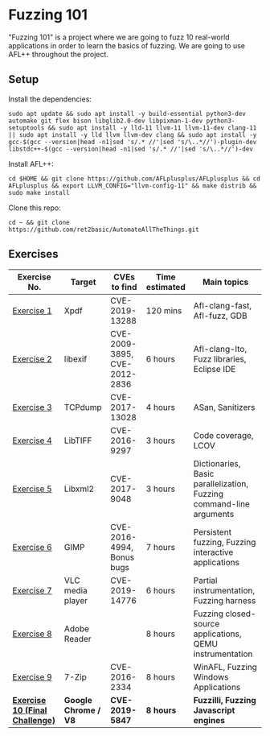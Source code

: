 # Fuzzing 101

"Fuzzing 101" is a project where we are going to fuzz 10 real-world applications in order to learn the basics of fuzzing. We are going to use AFL++ throughout the project.

## Setup

Install the dependencies:

```shell
sudo apt update && sudo apt install -y build-essential python3-dev automake git flex bison libglib2.0-dev libpixman-1-dev python3-setuptools && sudo apt install -y lld-11 llvm-11 llvm-11-dev clang-11 || sudo apt install -y lld llvm llvm-dev clang && sudo apt install -y gcc-$(gcc --version|head -n1|sed 's/.* //'|sed 's/\..*//')-plugin-dev libstdc++-$(gcc --version|head -n1|sed 's/.* //'|sed 's/\..*//')-dev
```

Install AFL++:

```shell
cd $HOME && git clone https://github.com/AFLplusplus/AFLplusplus && cd AFLplusplus && export LLVM_CONFIG="llvm-config-11" && make distrib && sudo make install
```

Clone this repo:

```shell
cd ~ && git clone https://github.com/ret2basic/AutomateAllTheThings.git
```

## Exercises

| Exercise No.  | Target | CVEs to find | Time estimated | Main topics |
| ------------- | ------------- | ------------- |  ------------- | ------------- |
| [Exercise 1](./01_xpdf/) | Xpdf  | CVE-2019-13288 | 120 mins | Afl-clang-fast, Afl-fuzz, GDB |
| [Exercise 2](./02_libexif/)  | libexif  |  CVE-2009-3895, CVE-2012-2836 | 6 hours | Afl-clang-lto, Fuzz libraries, Eclipse IDE|
| [Exercise 3](./03_tcpdump/)  | TCPdump  | CVE-2017-13028 | 4 hours | ASan, Sanitizers |
| [Exercise 4](./04_libtiff/)  | LibTIFF  | CVE-2016-9297 | 3 hours | Code coverage, LCOV |
| [Exercise 5](./05_libxml2/)  | Libxml2  | CVE-2017-9048 | 3 hours | Dictionaries, Basic parallelization, Fuzzing command-line arguments  |
| [Exercise 6](./06_gimp)  | GIMP  | CVE-2016-4994, Bonus bugs | 7 hours | Persistent fuzzing, Fuzzing interactive applications|
| [Exercise 7](./07_vlcmediaplayer/)  | VLC media player | CVE-2019-14776 | 6 hours | Partial instrumentation, Fuzzing harness |
| [Exercise 8](./08_adobereader/)  | Adobe Reader  | | 8 hours | Fuzzing closed-source applications, QEMU instrumentation|
| [Exercise 9](./09_7zip/)  | 7-Zip  | CVE-2016-2334 | 8 hours | WinAFL, Fuzzing Windows Applications|
| [**Exercise 10 (Final Challenge)**](./10_v8/)  | **Google Chrome / V8**  | **CVE-2019-5847** | **8 hours** | **Fuzzilli, Fuzzing Javascript engines** |
